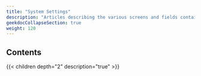 ```yaml
---
title: "System Settings"
description: "Articles describing the various screens and fields contained within the TrueNAS SCALE System Settings section."
geekdocCollapseSection: true
weight: 120
---
```



## Contents

{{< children depth="2" description="true" >}}
